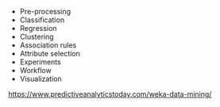 * Pre-processing
* Classification
* Regression
* Clustering
* Association rules
* Attribute selection
* Experiments
* Workflow
* Visualization

https://www.predictiveanalyticstoday.com/weka-data-mining/